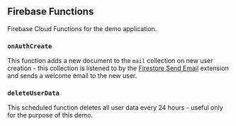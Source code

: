 ## Firebase Functions

Firebase Cloud Functions for the demo application.


### `onAuthCreate`

This function adds a new document to the `mail` collection on new user creation - this collection is listened to by the [Firestore Send Email](https://firebase.google.com/products/extensions/firestore-send-email) extension 
and sends a welcome email to the new user.


### `deleteUserData`

This scheduled function deletes all user data every 24 hours - useful only for the purpose of this demo.